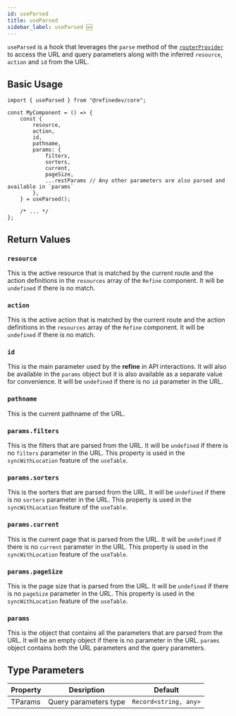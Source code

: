 ```yaml
---
id: useParsed
title: useParsed
sidebar_label: useParsed 🆕
---
```


`useParsed` is a hook that leverages the `parse` method of the [`routerProvider`][routerprovider] to access the URL and query parameters along with the inferred `resource`, `action` and `id` from the URL.

## Basic Usage

```tsx
import { useParsed } from "@refinedev/core";

const MyComponent = () => {
    const {
        resource,
        action,
        id,
        pathname,
        params: {
            filters,
            sorters,
            current,
            pageSize,
            ...restParams // Any other parameters are also parsed and available in `params`
        },
    } = useParsed();

    /* ... */
};
```

## Return Values

### `resource`

This is the active resource that is matched by the current route and the action definitions in the `resources` array of the `Refine` component. It will be `undefined` if there is no match.

### `action`

This is the active action that is matched by the current route and the action definitions in the `resources` array of the `Refine` component. It will be `undefined` if there is no match.

### `id`

This is the main parameter used by the **refine** in API interactions. It will also be available in the `params` object but it is also available as a separate value for convenience. It will be `undefined` if there is no `id` parameter in the URL.

### `pathname`

This is the current pathname of the URL.

### `params.filters`

This is the filters that are parsed from the URL. It will be `undefined` if there is no `filters` parameter in the URL. This property is used in the `syncWithLocation` feature of the `useTable`.

### `params.sorters`

This is the sorters that are parsed from the URL. It will be `undefined` if there is no `sorters` parameter in the URL. This property is used in the `syncWithLocation` feature of the `useTable`.

### `params.current`

This is the current page that is parsed from the URL. It will be `undefined` if there is no `current` parameter in the URL. This property is used in the `syncWithLocation` feature of the `useTable`.

### `params.pageSize`

This is the page size that is parsed from the URL. It will be `undefined` if there is no `pageSize` parameter in the URL. This property is used in the `syncWithLocation` feature of the `useTable`.

### `params`

This is the object that contains all the parameters that are parsed from the URL. It will be an empty object if there is no parameter in the URL. `params` object contains both the URL parameters and the query parameters.

[routerprovider]: /docs/api-reference/core/providers/router-provider.md

## Type Parameters

| Property | Desription            | Default               |
| -------- | --------------------- | --------------------- |
| TParams  | Query parameters type | `Record<string, any>` |
